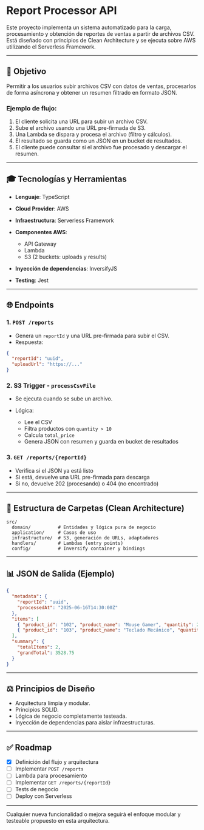 # Report Processor API

Este proyecto implementa un sistema automatizado para la carga, procesamiento y obtención de reportes de ventas a partir de archivos CSV. Está diseñado con principios de Clean Architecture y se ejecuta sobre AWS utilizando el Serverless Framework.

---

## 🚀 Objetivo

Permitir a los usuarios subir archivos CSV con datos de ventas, procesarlos de forma asíncrona y obtener un resumen filtrado en formato JSON.

### Ejemplo de flujo:

1. El cliente solicita una URL para subir un archivo CSV.
2. Sube el archivo usando una URL pre-firmada de S3.
3. Una Lambda se dispara y procesa el archivo (filtro y cálculos).
4. El resultado se guarda como un JSON en un bucket de resultados.
5. El cliente puede consultar si el archivo fue procesado y descargar el resumen.

---

## 🎓 Tecnologías y Herramientas

* **Lenguaje**: TypeScript
* **Cloud Provider**: AWS
* **Infraestructura**: Serverless Framework
* **Componentes AWS**:

  * API Gateway
  * Lambda
  * S3 (2 buckets: uploads y results)
* **Inyección de dependencias**: InversifyJS
* **Testing**: Jest

---

## 🌐 Endpoints

### 1. `POST /reports`

* Genera un `reportId` y una URL pre-firmada para subir el CSV.
* Respuesta:

```json
{
  "reportId": "uuid",
  "uploadUrl": "https://..."
}
```

### 2. S3 Trigger - `processCsvFile`

* Se ejecuta cuando se sube un archivo.
* Lógica:

  * Lee el CSV
  * Filtra productos con `quantity > 10`
  * Calcula `total_price`
  * Genera JSON con resumen y guarda en bucket de resultados

### 3. `GET /reports/{reportId}`

* Verifica si el JSON ya está listo
* Si está, devuelve una URL pre-firmada para descarga
* Si no, devuelve 202 (procesando) o 404 (no encontrado)

---

## 🧰 Estructura de Carpetas (Clean Architecture)

```
src/
  domain/          # Entidades y lógica pura de negocio
  application/     # Casos de uso
  infrastructure/  # S3, generación de URLs, adaptadores
  handlers/        # Lambdas (entry points)
  config/          # Inversify container y bindings
```

---

## 📊 JSON de Salida (Ejemplo)

```json
{
  "metadata": {
    "reportId": "uuid",
    "processedAt": "2025-06-16T14:30:00Z"
  },
  "items": [
    { "product_id": "102", "product_name": "Mouse Gamer", "quantity": 25, "price": 75.00, "total_price": 1875.00 },
    { "product_id": "103", "product_name": "Teclado Mecánico", "quantity": 15, "price": 110.25, "total_price": 1653.75 }
  ],
  "summary": {
    "totalItems": 2,
    "grandTotal": 3528.75
  }
}
```

---

## ⚖️ Principios de Diseño

* Arquitectura limpia y modular.
* Principios SOLID.
* Lógica de negocio completamente testeada.
* Inyección de dependencias para aislar infraestructuras.

---

## ✅ Roadmap

* [x] Definición del flujo y arquitectura
* [ ] Implementar `POST /reports`
* [ ] Lambda para procesamiento
* [ ] Implementar `GET /reports/{reportId}`
* [ ] Tests de negocio
* [ ] Deploy con Serverless

---

Cualquier nueva funcionalidad o mejora seguirá el enfoque modular y testeable propuesto en esta arquitectura.

